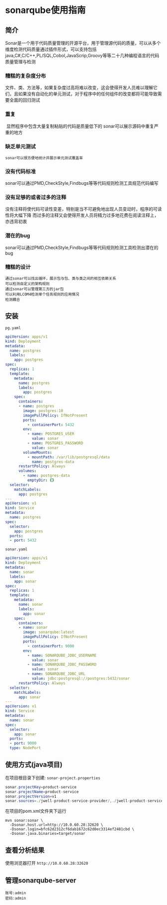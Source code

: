 # sonarqube使用指南

## 简介

​	Sonar是一个用于代码质量管理的开源平台，用于管理源代码的质量，可以从多个维度检测代码质量通过插件形式，可以支持包括java,C#,C/C++,PL/SQL,Cobol,JavaScrip,Groovy等等二十几种编程语言的代码质量管理与检测

### 糟糕的复杂度分布
​	文件、类、方法等，如果复杂度过高将难以改变，这会使得开发人员难以理解它们，且如果没有自动化的单元测试，对于程序中的任何组件的改变都将可能导致需要全面的回归测试
### 重复
​	显然程序中包含大量复制粘贴的代码是质量低下的 sonar可以展示源码中重复严重的地方
### 缺乏单元测试
 	sonar可以很方便地统计并展示单元测试覆盖率
### 没有代码标准
​	sonar可以通过PMD,CheckStyle,Findbugs等等代码规则检测工具规范代码编写
### 没有足够的或者过多的注释
​	没有注释将使代码可读性变差，特别是当不可避免地出现人员变动时，程序的可读性将大幅下降  而过多的注释又会使得开发人员将精力过多地花费在阅读注释上，亦违背初衷
### 潜在的bug
​	sonar可以通过PMD,CheckStyle,Findbugs等等代码规则检测工具检测出潜在的bug
### 糟糕的设计
  	通过sonar可以找出循环，展示包与包、类与类之间的相互依赖关系
  	可以检测自定义的架构规则
  	通过sonar可以管理第三方的jar包
  	可以利用LCOM4检测单个任务规则的应用情况
  	检测耦合

## 安装

`pg.yaml`

```yaml
apiVersion: apps/v1
kind: Deployment
metadata:
  name: postgres
  labels:
    app: postgres
spec:
  replicas: 1
  template:
    metadata:
      name: postgres
      labels:
        app: postgres
    spec:
      containers:
      - name: postgres
        image: postgres:10
        imagePullPolicy: IfNotPresent
        ports:
          - containerPort: 5432
        env:
          - name: POSTGRES_USER
            value: sonar
          - name: POSTGRES_PASSWORD
            value: sonar
        volumeMounts:
          - mountPath: /var/lib/postgresql/data
            name: postgres-data
      restartPolicy: Always
      volumes:
        - name: postgres-data
          emptyDir: {}
  selector:
    matchLabels:
      app: postgres
---
apiVersion: v1
kind: Service
metadata:
  name: postgres
spec:
  selector:
    app: postgres
  ports:
  - port: 5432
```

`sonar.yaml`

```yaml
apiVersion: apps/v1
kind: Deployment
metadata:
  name: sonar
  labels:
    app: sonar
spec:
  replicas: 1
  template:
    metadata:
      name: sonar
      labels:
        app: sonar
    spec:
      containers:
      - name: sonar
        image: sonarqube:latest
        imagePullPolicy: IfNotPresent
        ports:
          - containerPort: 9000
        env:
          - name: SONARQUBE_JDBC_USERNAME
            value: sonar
          - name: SONARQUBE_JDBC_PASSWORD
            value: sonar
          - name: SONARQUBE_JDBC_URL
            value: jdbc:postgresql://postgres:5432/sonar
      restartPolicy: Always
  selector:
    matchLabels:
      app: sonar
---
apiVersion: v1
kind: Service
metadata:
  name: sonar
spec:
  selector:
    app: sonar
  ports:
  - port: 9000
  type: NodePort
```

## 使用方式(java项目)

在项目根目录下创建: `sonar-project.properties`

```java
sonar.projectKey=product-service
sonar.projectName=product-service
sonar.projectVersion=v1
sonar.sources=./jwell-product-service-provider/,./jwell-product-service-api/
```

在项目的pom.xml文件夹下运行

```shell
mvn sonar:sonar \
  -Dsonar.host.url=http://10.0.60.28:32620 \
  -Dsonar.login=bfc62d2312cf6dab1672c62d0ec3314ef2481cbd \
  -Dsonar.java.binaries=target/sonar
```

## 查看分析结果

使用浏览器打开 `http://10.0.60.28:32620`



## 管理sonarqube-server

```shell
账号:admin
密码:admin
```



